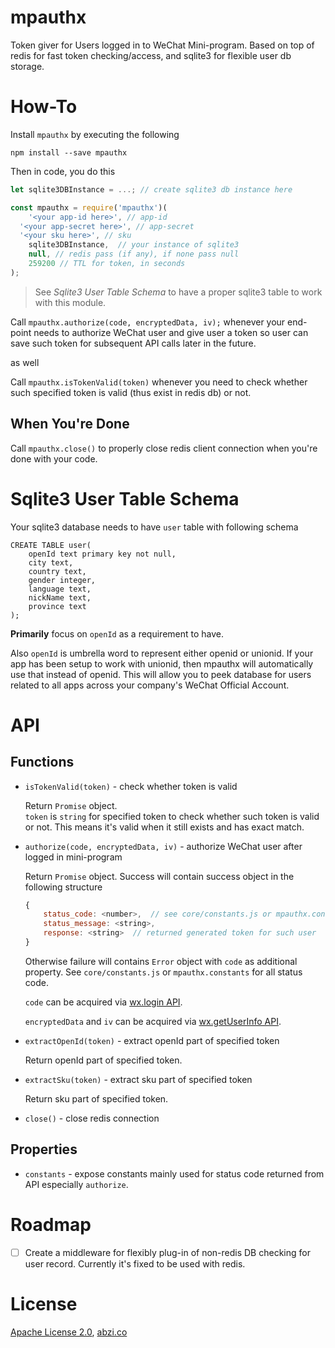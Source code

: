 # mpauthx

Token giver for Users logged in to WeChat Mini-program. Based on top of redis for fast token checking/access, and sqlite3 for flexible user db storage.

# How-To

Install `mpauthx` by executing the following

```
npm install --save mpauthx
```

Then in code, you do this

```javascript
let sqlite3DBInstance = ...; // create sqlite3 db instance here

const mpauthx = require('mpauthx')(
	'<your app-id here>', // app-id
  '<your app-secret here>', // app-secret
  '<your sku here>', // sku
	sqlite3DBInstance, 	// your instance of sqlite3
	null, // redis pass (if any), if none pass null
	259200 // TTL for token, in seconds
);
```

> See _Sqlite3 User Table Schema_ to have a proper sqlite3 table to work with this module.

Call `mpauthx.authorize(code, encryptedData, iv);` whenever your end-point needs to authorize WeChat user and give user a token so user can save such token for subsequent API calls later in the future.

as well

Call `mpauthx.isTokenValid(token)` whenever you need to check whether such specified token is valid (thus exist in redis db) or not.

## When You're Done

Call `mpauthx.close()` to properly close redis client connection when you're done with your code.

# Sqlite3 User Table Schema

Your sqlite3 database needs to have `user` table with following schema

```
CREATE TABLE user(
	openId text primary key not null, 
	city text, 
	country text, 
	gender integer, 
	language text, 
	nickName text, 
	province text
);
```

**Primarily** focus on `openId` as a requirement to have.

Also `openId` is umbrella word to represent either openid or unionid. If your app has been setup to work with unionid, then mpauthx will automatically use that instead of openid. This will allow you to peek database for users related to all apps across your company's WeChat Official Account.

# API

## Functions

* `isTokenValid(token)` - check whether token is valid

	Return `Promise` object.  
	`token` is `string` for specified token to check whether such token is valid or not. This means it's valid when it still exists and has exact match.

* `authorize(code, encryptedData, iv)` - authorize WeChat user after logged in mini-program

	Return `Promise` object. Success will contain success object in the following structure  

	```javascript
	{
		status_code: <number>,	// see core/constants.js or mpauthx.constants for all statuses
		status_message: <string>,
		response: <string>	// returned generated token for such user
	}
	```

	Otherwise failure will contains `Error` object with `code` as additional property. See `core/constants.js` or `mpauthx.constants` for all status code.

	`code` can be acquired via [wx.login API](https://mp.weixin.qq.com/debug/wxadoc/dev/api/api-login.html#wxloginobject).

	`encryptedData` and `iv` can be acquired via [wx.getUserInfo API](https://mp.weixin.qq.com/debug/wxadoc/dev/api/open.html#wxgetuserinfoobject).

* `extractOpenId(token)` - extract openId part of specified token

	Return openId part of specified token.

* `extractSku(token)` - extract sku part of specified token

  Return sku part of specified token.

* `close()` - close redis connection

## Properties

* `constants` - expose constants mainly used for status code returned from API especially `authorize`.

# Roadmap

* [ ] Create a middleware for flexibly plug-in of non-redis DB checking for user record. Currently it's fixed to be used with redis.

# License

[Apache License 2.0](https://github.com/abzico/mpauthx/blob/master/LICENSE), [abzi.co](https://abzi.co)  
